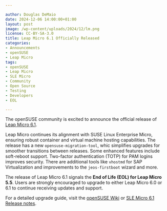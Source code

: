 ```yaml
---

author: Douglas DeMaio
date: 2024-12-06 14:00:00+01:00
layout: post
image: /wp-content/uploads/2024/12/lm.png
license: CC-BY-SA-3.0
title: Leap Micro 6.1 Officially Released
categories:
- Announcements
- openSUSE
- Leap Micro
tags:
- openSUSE
- Leap Micro
- SLE Micro
- Community
- Open Source
- Testing
- Developers
- EOL

---
```


The openSUSE community is excited to announce the official release of [Leap Micro 6.1](https://get.opensuse.org/leapmicro/6.1/). 

Leap Micro continues its alignment with SUSE Linux Enterprise Micro, ensuring robust container and virtual machine hosting capabilities. The release has a new `opensuse-migration-tool`, whic simplifies upgrades for smoother transitions between releases. Some enhanced features include soft-reboot support. Two-factor authentication (TOTP) for PAM logins improves security. There are additional tools like `vhostmd` for SAP Virtualization and improvements to the `jeos-firstboot` wizard and more.

The release of Leap Micro 6.1 signals the **End of Life (EOL) for Leap Micro 5.5**. Users are strongly encouraged to upgrade to either Leap Micro 6.0 or 6.1 to continue receiving updates and support. 

For a detailed upgrade guide, visit the [openSUSE Wiki](https://en.opensuse.org) or [SLE Micro 6.1 Release notes](https://www.suse.com/releasenotes/x86_64/SL-Micro/6.1/index.html).

<meta name="openSUSE, Leap Micro, Open Source, Upgrade, EOL" content="HTML,CSS,XML,JavaScript">
